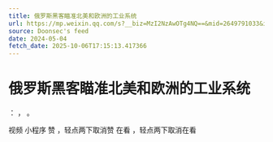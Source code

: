 ```yaml
---
title: 俄罗斯黑客瞄准北美和欧洲的工业系统
url: https://mp.weixin.qq.com/s?__biz=MzI2NzAwOTg4NQ==&mid=2649791033&idx=2&sn=0e4474eef581cdee72b17eac925d4b0e
source: Doonsec's feed
date: 2024-05-04
fetch_date: 2025-10-06T17:15:13.417366
---
```


# 俄罗斯黑客瞄准北美和欧洲的工业系统

：
，
。

视频
小程序
赞
，轻点两下取消赞
在看
，轻点两下取消在看